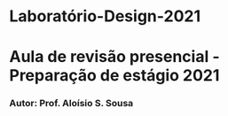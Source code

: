 # Laboratório-Design-2021
<div>
<h1>Aula de revisão presencial - Preparação de estágio 2021</h1>
</div>


<h3>Autor: Prof. Aloísio S. Sousa</h3>
